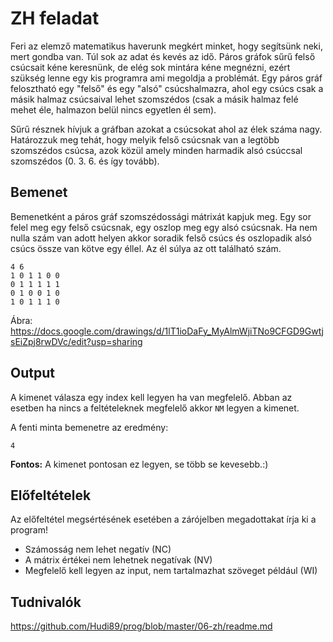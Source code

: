 # ZH feladat
Feri az elemző matematikus haverunk megkért minket, hogy segítsünk neki, mert gondba van. Túl sok az adat és kevés az idő. Páros gráfok sűrű felső csúcsait kéne keresnünk, de elég sok mintára kéne megnézni, ezért szükség lenne egy kis programra ami megoldja a problémát.
Egy páros gráf felosztható egy "felső" és egy "alsó" csúcshalmazra, ahol egy csúcs csak a másik halmaz csúcsaival lehet szomszédos (csak a másik halmaz felé mehet éle, halmazon belül nincs egyetlen él sem). 

Sűrű résznek hívjuk a gráfban azokat a csúcsokat ahol az élek száma nagy. Határozzuk meg tehát, hogy melyik felső csúcsnak van a legtöbb szomszédos csúcsa, azok közül amely minden harmadik alsó csúccsal szomszédos (0. 3. 6. és így tovább).

## Bemenet

Bemenetként a páros gráf szomszédossági mátrixát kapjuk meg. Egy sor felel meg egy felső csúcsnak, egy oszlop meg egy alsó csúcsnak. Ha nem nulla szám van adott helyen akkor soradik felső csúcs és oszlopadik alsó csúcs össze van kötve egy éllel. Az él súlya az ott található szám. 

```
4 6
1 0 1 1 0 0
0 1 1 1 1 1
0 1 0 0 1 0
1 0 1 1 1 0
```
Ábra: https://docs.google.com/drawings/d/1lT1ioDaFy_MyAlmWjiTNo9CFGD9GwtjsEiZpj8rwDVc/edit?usp=sharing
## Output

A kimenet válasza egy index kell legyen ha van megfelelő. Abban az esetben ha nincs a feltételeknek megfelelő akkor ```NM``` legyen a kimenet.

A fenti minta bemenetre az eredmény:
```
4
```

**Fontos:** A kimenet pontosan ez legyen, se több se kevesebb.:)

## Előfeltételek

Az előfeltétel megsértésének esetében a zárójelben megadottakat írja ki a program!

* Számosság nem lehet negatív (NC)
* A mátrix értékei nem lehetnek negatívak (NV)
* Megfelelő kell legyen az input, nem tartalmazhat szöveget például (WI)

## Tudnivalók

https://github.com/Hudi89/prog/blob/master/06-zh/readme.md
